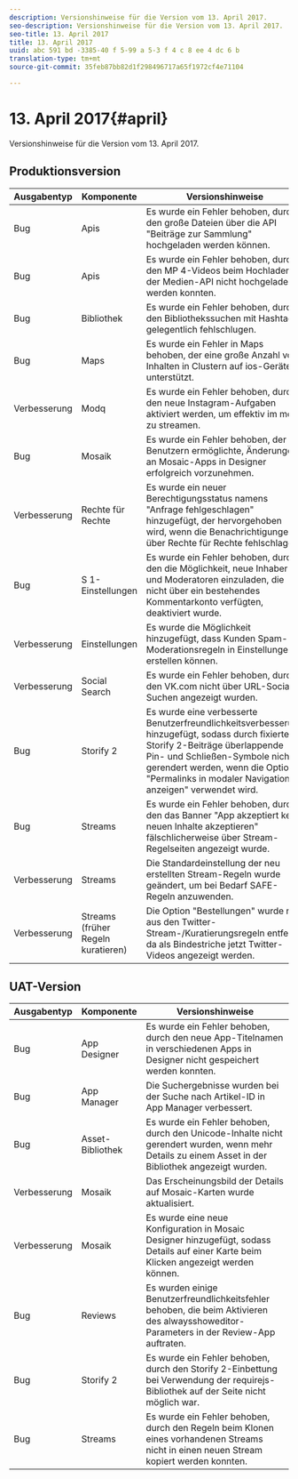 ```yaml
---
description: Versionshinweise für die Version vom 13. April 2017.
seo-description: Versionshinweise für die Version vom 13. April 2017.
seo-title: 13. April 2017
title: 13. April 2017
uuid: abc 591 bd -3385-40 f 5-99 a 5-3 f 4 c 8 ee 4 dc 6 b
translation-type: tm+mt
source-git-commit: 35feb87bb82d1f298496717a65f1972cf4e71104

---
```



# 13. April 2017{#april}

Versionshinweise für die Version vom 13. April 2017.

## Produktionsversion

| **Ausgabentyp** | **Komponente** | **Versionshinweise** |
|---|---|---|
| Bug | Apis | Es wurde ein Fehler behoben, durch den große Dateien über die API &quot;Beiträge zur Sammlung&quot; hochgeladen werden können. |
| Bug | Apis | Es wurde ein Fehler behoben, durch den MP 4-Videos beim Hochladen der Medien-API nicht hochgeladen werden konnten. |
| Bug | Bibliothek | Es wurde ein Fehler behoben, durch den Bibliothekssuchen mit Hashtags gelegentlich fehlschlugen. |
| Bug | Maps | Es wurde ein Fehler in Maps behoben, der eine große Anzahl von Inhalten in Clustern auf ios-Geräten unterstützt. |
| Verbesserung | Modq | Es wurde ein Fehler behoben, durch den neue Instagram-Aufgaben aktiviert werden, um effektiv im modq zu streamen. |
| Bug | Mosaik | Es wurde ein Fehler behoben, der Benutzern ermöglichte, Änderungen an Mosaic-Apps in Designer erfolgreich vorzunehmen. |
| Verbesserung | Rechte für Rechte | Es wurde ein neuer Berechtigungsstatus namens &quot;Anfrage fehlgeschlagen&quot; hinzugefügt, der hervorgehoben wird, wenn die Benachrichtigungen über Rechte für Rechte fehlschlagen. |
| Bug | S 1-Einstellungen | Es wurde ein Fehler behoben, durch den die Möglichkeit, neue Inhaber und Moderatoren einzuladen, die nicht über ein bestehendes Kommentarkonto verfügten, deaktiviert wurde. |
| Verbesserung | Einstellungen | Es wurde die Möglichkeit hinzugefügt, dass Kunden Spam-Moderationsregeln in Einstellungen erstellen können. |
| Verbesserung | Social Search | Es wurde ein Fehler behoben, durch den VK.com nicht über URL-Social-Suchen angezeigt wurden. |
| Bug | Storify 2 | Es wurde eine verbesserte Benutzerfreundlichkeitsverbesserung hinzugefügt, sodass durch fixierte Storify 2-Beiträge überlappende Pin- und Schließen-Symbole nicht gerendert werden, wenn die Option &quot;Permalinks in modaler Navigation anzeigen&quot; verwendet wird. |
| Bug | Streams | Es wurde ein Fehler behoben, durch den das Banner &quot;App akzeptiert keine neuen Inhalte akzeptieren&quot; fälschlicherweise über Stream-Regelseiten angezeigt wurde. |
| Verbesserung | Streams | Die Standardeinstellung der neu erstellten Stream-Regeln wurde geändert, um bei Bedarf SAFE-Regeln anzuwenden. |
| Verbesserung | Streams (früher Regeln kuratieren) | Die Option &quot;Bestellungen&quot; wurde nur aus den Twitter-Stream-/Kuratierungsregeln entfernt, da als Bindestriche jetzt Twitter-Videos angezeigt werden. |

## UAT-Version

| **Ausgabentyp** | **Komponente** | **Versionshinweise** |
|---|---|---|
| Bug | App Designer | Es wurde ein Fehler behoben, durch den neue App-Titelnamen in verschiedenen Apps in Designer nicht gespeichert werden konnten. |
| Bug | App Manager | Die Suchergebnisse wurden bei der Suche nach Artikel-ID in App Manager verbessert. |
| Bug | Asset-Bibliothek | Es wurde ein Fehler behoben, durch den Unicode-Inhalte nicht gerendert wurden, wenn mehr Details zu einem Asset in der Bibliothek angezeigt wurden. |
| Verbesserung | Mosaik | Das Erscheinungsbild der Details auf Mosaic-Karten wurde aktualisiert. |
| Verbesserung | Mosaik | Es wurde eine neue Konfiguration in Mosaic Designer hinzugefügt, sodass Details auf einer Karte beim Klicken angezeigt werden können. |
| Bug | Reviews | Es wurden einige Benutzerfreundlichkeitsfehler behoben, die beim Aktivieren des alwaysshoweditor-Parameters in der Review-App auftraten. |
| Bug | Storify 2 | Es wurde ein Fehler behoben, durch den Storify 2-Einbettung bei Verwendung der requirejs-Bibliothek auf der Seite nicht möglich war. |
| Bug | Streams | Es wurde ein Fehler behoben, durch den Regeln beim Klonen eines vorhandenen Streams nicht in einen neuen Stream kopiert werden konnten. |

